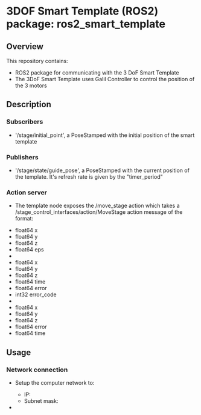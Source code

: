 # 3DOF Smart Template (ROS2) package: ros2_smart_template

## Overview
This repository contains:

- ROS2 package for communicating with the 3 DoF Smart Template
- The 3DoF Smart Template uses Galil Controller to control the position of the 3 motors 

## Description
### Subscribers
- '/stage/initial_point', a PoseStamped with the initial position of the smart template

### Publishers
- '/stage/state/guide_pose', a PoseStamped with the current position of the template. It's refresh rate is given by the "timer_period"


### Action server

- The template node exposes the /move_stage action which takes a /stage_control_interfaces/action/MoveStage action message of the format:
  
* float64 x
* float64 y
* float64 z
* float64 eps
* 
* float64 x
* float64 y
* float64 z
* float64 time
* float64 error
* int32 error_code
* 
* float64 x
* float64 y
* float64 z
* float64 error
* float64 time


## Usage <a name="usage"></a>
### Network connection
- Setup the computer network to:
  * IP:
  * Subnet mask:
 
- 



